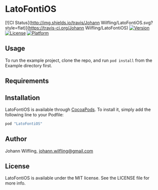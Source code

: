 # LatoFontiOS

[![CI Status](http://img.shields.io/travis/Johann Wilfling/LatoFontiOS.svg?style=flat)](https://travis-ci.org/Johann Wilfling/LatoFontiOS)
[![Version](https://img.shields.io/cocoapods/v/LatoFontiOS.svg?style=flat)](http://cocoapods.org/pods/LatoFontiOS)
[![License](https://img.shields.io/cocoapods/l/LatoFontiOS.svg?style=flat)](http://cocoapods.org/pods/LatoFontiOS)
[![Platform](https://img.shields.io/cocoapods/p/LatoFontiOS.svg?style=flat)](http://cocoapods.org/pods/LatoFontiOS)

## Usage

To run the example project, clone the repo, and run `pod install` from the Example directory first.

## Requirements

## Installation

LatoFontiOS is available through [CocoaPods](http://cocoapods.org). To install
it, simply add the following line to your Podfile:

```ruby
pod "LatoFontiOS"
```

## Author

Johann Wilfling, johann.wilfling@gmail.com

## License

LatoFontiOS is available under the MIT license. See the LICENSE file for more info.
